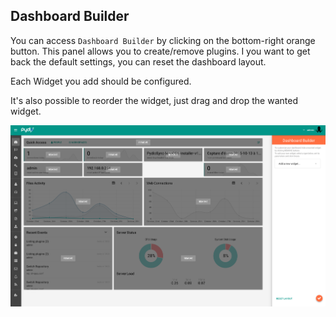 ## Dashboard Builder ##

You can access `Dashboard Builder` by clicking on the bottom-right orange button.
This panel allows you to create/remove plugins.
I you want to get back the default settings, you can reset the dashboard layout.

Each Widget you add should be configured.

It's also possible to reorder the widget, just drag and drop the wanted widget.

![dashboard]

[dashboard]:        /images/dashboard/dashboard_builder.png
